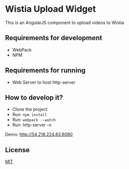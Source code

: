 # Wistia Upload Widget
This is an AngularJS component to upload videos to Wistia

## Requirements for development
- WebPack 
- NPM

## Requirements for running
- Web Server to host http-server

## How to develop it?
- Clone the project
- Run: `npm install`
- Run: `webpack --watch`
- Run: http-server -o

Demo: http://54.218.224.83:8080

## License
[MIT](https://opensource.org/licenses/MIT)
